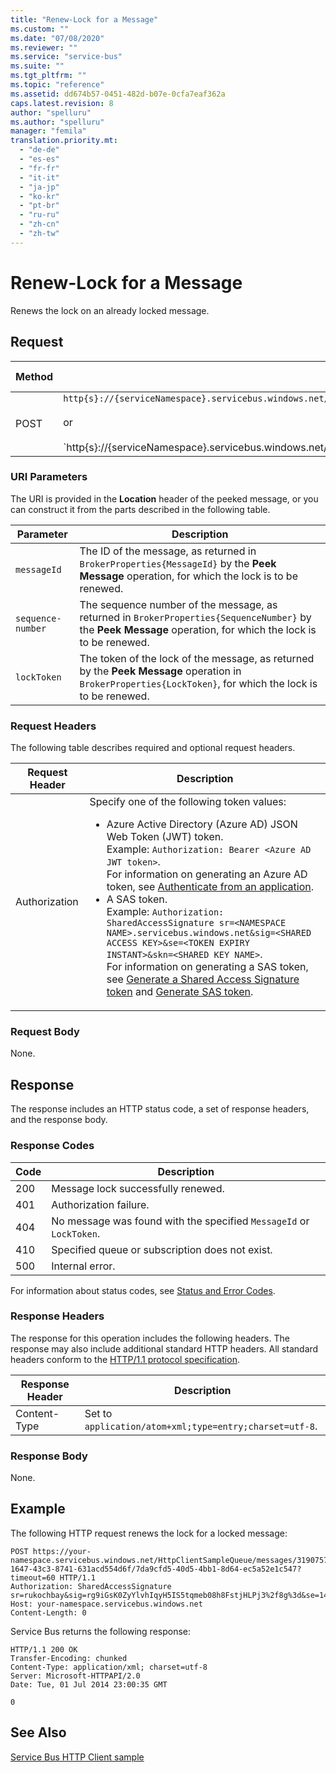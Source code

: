 ```yaml
---
title: "Renew-Lock for a Message"
ms.custom: ""
ms.date: "07/08/2020"
ms.reviewer: ""
ms.service: "service-bus"
ms.suite: ""
ms.tgt_pltfrm: ""
ms.topic: "reference"
ms.assetid: dd674b57-0451-482d-b07e-0cfa7eaf362a
caps.latest.revision: 8
author: "spelluru"
ms.author: "spelluru"
manager: "femila"
translation.priority.mt: 
  - "de-de"
  - "es-es"
  - "fr-fr"
  - "it-it"
  - "ja-jp"
  - "ko-kr"
  - "pt-br"
  - "ru-ru"
  - "zh-cn"
  - "zh-tw"
---
```

# Renew-Lock for a Message
Renews the lock on an already locked message.  
  
## Request  
  
|Method|Request URI|HTTP Version|  
|------------|-----------------|------------------|  
|POST|`http{s}://{serviceNamespace}.servicebus.windows.net/{queuePath}/messages/{messageId&#124;sequenceNumber}/{lockToken}`<br /><br /> or<br /><br /> `http{s}://{serviceNamespace}.servicebus.windows.net/{topicPath}/subscriptions/{subscriptionName}/messages/{messageId&#124;sequenceNumber}/{lockToken}|HTTP/1.1`|  
  
### URI Parameters  
 The URI is provided in the **Location** header of the peeked message, or you can construct it from the parts described in the following table.  
  
|Parameter|Description|  
|---------------|-----------------|  
|`messageId`|The ID of the message, as returned in `BrokerProperties{MessageId}` by the **Peek Message** operation, for which the lock is to be renewed.|  
|`sequence-number`|The sequence number of the message, as returned in `BrokerProperties{SequenceNumber}` by the **Peek Message** operation, for which the lock is to be renewed.|  
|`lockToken`|The token of the lock of the message, as returned by the **Peek Message** operation in `BrokerProperties{LockToken}`, for which the lock is to be renewed.|  
  
### Request Headers  
 The following table describes required and optional request headers.  
  
|Request Header|Description|  
|--------------------|-----------------|  
|Authorization|Specify one of the following token values:<ul><li> Azure Active Directory (Azure AD) JSON Web Token (JWT) token. <br/>Example: `Authorization: Bearer <Azure AD JWT token>`. <br/>For information on generating an Azure AD token, see [Authenticate from an application](get-azure-active-directory-token.md).</li><li>A SAS token. <br/>Example: `Authorization: SharedAccessSignature sr=<NAMESPACE NAME>.servicebus.windows.net&sig=<SHARED ACCESS KEY>&se=<TOKEN EXPIRY INSTANT>&skn=<SHARED KEY NAME>`. <br/>For information on generating a SAS token, see [Generate a Shared Access Signature token](https://docs.microsoft.com/azure/service-bus-messaging/service-bus-sas#generate-a-shared-access-signature-token) and [Generate SAS token](https://docs.microsoft.com/rest/api/eventhub/generate-sas-token).</li></ul> |  
  
### Request Body  
 None.  
  
## Response  
 The response includes an HTTP status code, a set of response headers, and the response body.  
  
### Response Codes  
  
|Code|Description|  
|----------|-----------------|  
|200|Message lock successfully renewed.|  
|401|Authorization failure.|  
|404|No message was found with the specified `MessageId` or `LockToken`.|  
|410|Specified queue or subscription does not exist.|  
|500|Internal error.|  
  
 For information about status codes, see [Status and Error Codes](https://msdn.microsoft.com/library/windowsazure/dd179382.aspx).  
  
### Response Headers  
 The response for this operation includes the following headers. The response may also include additional standard HTTP headers. All standard headers conform to the [HTTP/1.1 protocol specification](https://go.microsoft.com/fwlink/?linkid=150478).  
  
|Response Header|Description|  
|---------------------|-----------------|  
|Content-Type|Set to `application/atom+xml;type=entry;charset=utf-8`.|  
  
### Response Body  
 None.  
  
## Example  
 The following HTTP request renews the lock for a locked message:  
  
```  
POST https://your-namespace.servicebus.windows.net/HttpClientSampleQueue/messages/31907572-1647-43c3-8741-631acd554d6f/7da9cfd5-40d5-4bb1-8d64-ec5a52e1c547?timeout=60 HTTP/1.1  
Authorization: SharedAccessSignature sr=rukochbay&sig=rg9iGsK0ZyYlvhIqyH5IS5tqmeb08h8FstjHLPj3%2f8g%3d&se=1404265946&skn=RootManageSharedAccessKey  
Host: your-namespace.servicebus.windows.net  
Content-Length: 0  
```  
  
 Service Bus returns the following response:  
  
```  
HTTP/1.1 200 OK  
Transfer-Encoding: chunked  
Content-Type: application/xml; charset=utf-8  
Server: Microsoft-HTTPAPI/2.0  
Date: Tue, 01 Jul 2014 23:00:35 GMT  
  
0  
```  
  
## See Also  
 [Service Bus HTTP Client sample](https://code.msdn.microsoft.com/Service-Bus-HTTP-client-fe7da74a)